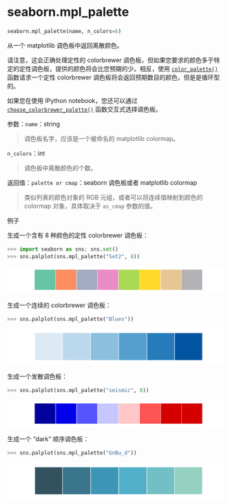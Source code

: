 # seaborn.mpl_palette

```py
seaborn.mpl_palette(name, n_colors=6)
```

从一个 matplotlib 调色板中返回离散颜色。

请注意，这会正确处理定性的 colorbrewer 调色板，但如果您要求的颜色多于特定的定性调色板，提供的颜色将会比您预期的少。相反，使用 [`color_palette()`](seaborn.color_palette.html#seaborn.color_palette "seaborn.color_palette") 函数请求一个定性 colorbrewer 调色板将会返回预期数目的颜色，但是是循环型的。

如果您在使用 IPython notebook，您还可以通过 [`choose_colorbrewer_palette()`](seaborn.choose_colorbrewer_palette.html#seaborn.choose_colorbrewer_palette "seaborn.choose_colorbrewer_palette") 函数交互式选择调色板。

参数：`name`：string

> 调色板名字，应该是一个被命名的 matplotlib colormap。

`n_colors`：int

> 调色板中离散颜色的个数。


返回值：`palette or cmap`：seaborn 调色板或者 matplotlib colormap

> 类似列表的颜色对象的 RGB 元组，或者可以将连续值映射到颜色的 colormap 对象，具体取决于 `as_cmap` 参数的值。

例子

生成一个含有 8 种颜色的定性 colorbrewer 调色板：

```py
>>> import seaborn as sns; sns.set()
>>> sns.palplot(sns.mpl_palette("Set2", 8))

```

<img src="https://raw.githubusercontent.com/HG1227/image/master/img_tuchuang/20200512111949.jpg"/>

生成一个连续的 colorbrewer 调色板：

```py
>>> sns.palplot(sns.mpl_palette("Blues"))

```

<img src="https://raw.githubusercontent.com/HG1227/image/master/img_tuchuang/20200512112052.jpg"/>

生成一个发散调色板：

```py
>>> sns.palplot(sns.mpl_palette("seismic", 8))

```

<img src="https://raw.githubusercontent.com/HG1227/image/master/img_tuchuang/20200512112107.jpg"/>

生成一个 “dark” 顺序调色板：

```py
>>> sns.palplot(sns.mpl_palette("GnBu_d"))

```

<img src="https://raw.githubusercontent.com/HG1227/image/master/img_tuchuang/20200512112521.jpg"/>

